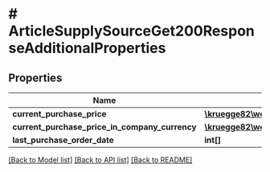 # # ArticleSupplySourceGet200ResponseAdditionalProperties

## Properties

Name | Type | Description | Notes
------------ | ------------- | ------------- | -------------
**current_purchase_price** | [**\kruegge82\weclapp\Model\PriceData[]**](PriceData.md) |  | [optional]
**current_purchase_price_in_company_currency** | [**\kruegge82\weclapp\Model\Amount[]**](Amount.md) |  | [optional]
**last_purchase_order_date** | **int[]** |  | [optional]

[[Back to Model list]](../../README.md#models) [[Back to API list]](../../README.md#endpoints) [[Back to README]](../../README.md)

